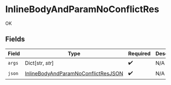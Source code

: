 # InlineBodyAndParamNoConflictRes

OK


## Fields

| Field                                                                                                 | Type                                                                                                  | Required                                                                                              | Description                                                                                           |
| ----------------------------------------------------------------------------------------------------- | ----------------------------------------------------------------------------------------------------- | ----------------------------------------------------------------------------------------------------- | ----------------------------------------------------------------------------------------------------- |
| `args`                                                                                                | Dict[str, *str*]                                                                                      | :heavy_check_mark:                                                                                    | N/A                                                                                                   |
| `json`                                                                                                | [InlineBodyAndParamNoConflictResJSON](../../models/operations/inlinebodyandparamnoconflictresjson.md) | :heavy_check_mark:                                                                                    | N/A                                                                                                   |
